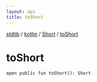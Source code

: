 ```yaml
---
layout: api
title: toShort
---
```

[stdlib](../../index.md) / [kotlin](../index.md) / [Short](index.md) / [toShort](toShort.md)

# toShort

```
open public fun toShort(): Short
```
